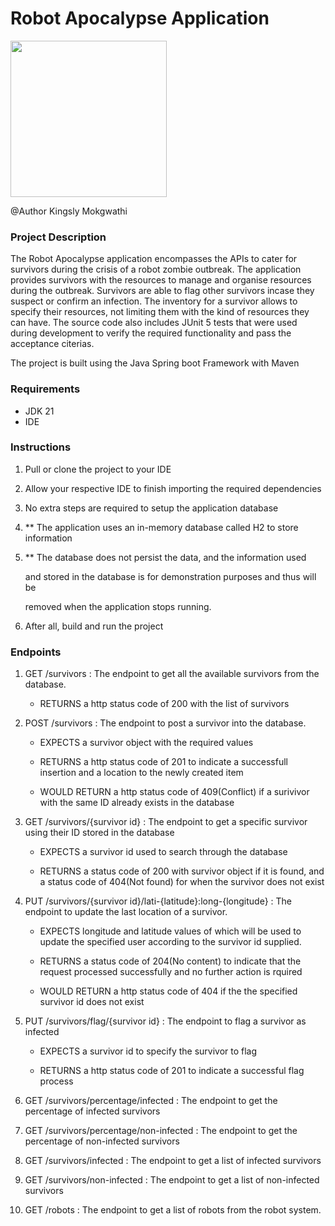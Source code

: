 # Robot Apocalypse Application
<img src="https://github.com/kingslytshepiso/robotapocalypse/assets/83579824/c428920e-7c4c-4fed-adfa-5f3c49e65c8e" width="250" />

@Author Kingsly Mokgwathi

### Project Description

The Robot Apocalypse application encompasses the APIs to cater for survivors during the crisis of a robot zombie outbreak.
The application provides survivors with the resources to manage and organise resources during the outbreak. Survivors 
are able to flag other survivors incase they suspect or confirm an infection. The inventory for a survivor allows to 
specify their resources, not limiting them with the kind of resources they can have. The source code also includes JUnit 5
tests that were used during development to verify the required functionality and pass the acceptance citerias.

The project is built using the Java Spring boot Framework with Maven

### Requirements

- JDK 21
- IDE

### Instructions
  1. Pull or clone the project to your IDE
  1. Allow your respective IDE to finish importing the required dependencies
  1. No extra steps are required to setup the application database
  1. ** The application uses an in-memory database called H2 to store information
     
  1. ** The database does not persist the data, and the information used
     
     and stored in the database is for demonstration purposes and thus will be

     removed when the application stops running.
  1. After all, build and run the project

### Endpoints
  1. GET /survivors : The endpoint to get all the available survivors from the database.
       
       - RETURNS a http status code of 200 with the list of survivors
     
  3. POST /survivors : The endpoint to post a survivor into the database.
       
       - EXPECTS a survivor object with the required values
     
       - RETURNS a http status code of 201 to indicate a successfull insertion and a location to the newly created item
       
       - WOULD RETURN a http status code of 409(Conflict) if a surivivor with the same ID already exists in the database
  4. GET /survivors/{survivor id} : The endpoint to get a specific survivor using their ID stored in the database

     - EXPECTS a survivor id used to search through the database

     - RETURNS a status code of 200 with survivor object if it is found, and a status code of 404(Not found) for when the survivor does not exist

  5. PUT /survivors/{survivor id}/lati-{latitude}:long-{longitude} : The endpoint to update the last location of a survivor.

     - EXPECTS longitude and latitude values of which will be used to update the specified user according to the survivor id supplied.

     - RETURNS a status code of 204(No content) to indicate that the request processed successfully and no further action is rquired

     - WOULD RETURN a http status code of 404 if the the specified survivor id does not exist

  6. PUT /survivors/flag/{survivor id} : The endpoint to flag a survivor as infected

     - EXPECTS a survivor id to specify the survivor to flag

     - RETURNS a http status code of 201 to indicate a successful flag process

  7. GET /survivors/percentage/infected : The endpoint to get the percentage of infected survivors
  7. GET /survivors/percentage/non-infected : The endpoint to get the percentage of non-infected survivors
  7. GET /survivors/infected : The endpoint to get a list of infected survivors
  7. GET /survivors/non-infected : The endpoint to get a list of non-infected survivors
  8. GET /robots : The endpoint to get a list of robots from the robot system.
       
